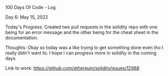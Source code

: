 100 Days Of Code - Log

Day 6: May 15, 2022

Today's Progress: Created two pull requests in the solidity repo with one being for an error message and the other being for the cheat sheet in the documentation.

Thoughts: Okay so today was a like trying to get something done even tho I really didn't want to. I hope I can progress more in solidity in the coming days.

Link to work: https://github.com/ethereum/solidity/issues/12968


